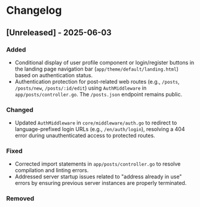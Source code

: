 # Changelog

## [Unreleased] - 2025-06-03

### Added
- Conditional display of user profile component or login/register buttons in the landing page navigation bar (`app/theme/default/landing.html`) based on authentication status.
- Authentication protection for post-related web routes (e.g., `/posts`, `/posts/new`, `/posts/:id/edit`) using `AuthMiddleware` in `app/posts/controller.go`. The `/posts.json` endpoint remains public.

### Changed
- Updated `AuthMiddleware` in `core/middleware/auth.go` to redirect to language-prefixed login URLs (e.g., `/en/auth/login`), resolving a 404 error during unauthenticated access to protected routes.

### Fixed
- Corrected import statements in `app/posts/controller.go` to resolve compilation and linting errors.
- Addressed server startup issues related to "address already in use" errors by ensuring previous server instances are properly terminated.

### Removed


